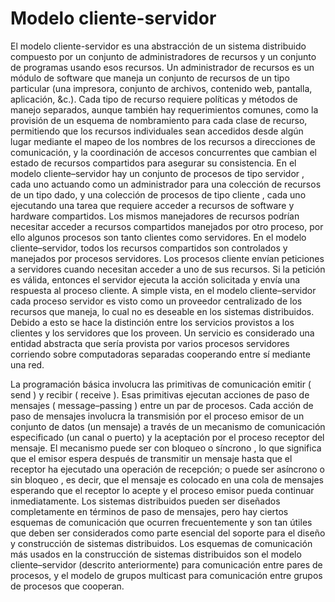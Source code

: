 # Modelo cliente-servidor
El modelo cliente-servidor es una abstracción de un sistema distribuido compuesto por un
conjunto de administradores de recursos y un conjunto de programas usando esos recursos.
Un administrador de recursos es un módulo de software que maneja un conjunto de recursos de un
tipo particular (una impresora, conjunto de archivos, contenido web, pantalla, aplicación, &c.).
Cada tipo de recurso requiere políticas y métodos de manejo separados, aunque también hay
requerimientos comunes, como la provisión de un esquema de nombramiento para cada clase
de recurso, permitiendo que los recursos individuales sean accedidos desde algún lugar
mediante el mapeo de los nombres de los recursos a direcciones de comunicación, y la
coordinación de accesos concurrentes que cambian el estado de recursos compartidos para
asegurar su consistencia.
En el modelo cliente–servidor hay un conjunto de procesos de tipo servidor , cada uno actuando
como un administrador para una colección de recursos de un tipo dado, y una colección de
procesos de tipo cliente , cada uno ejecutando una tarea que requiere acceder a recursos de
software y hardware compartidos. Los mismos manejadores de recursos podrían necesitar
acceder a recursos compartidos manejados por otro proceso, por ello algunos procesos son
tanto clientes como servidores. En el modelo cliente–servidor, todos los recursos compartidos
son controlados y manejados por procesos servidores. Los procesos cliente envían peticiones a
servidores cuando necesitan acceder a uno de sus recursos. Si la petición es válida, entonces el
servidor ejecuta la acción solicitada y envía una respuesta al proceso cliente.
A simple vista, en el modelo cliente–servidor cada proceso servidor es visto como un proveedor
centralizado de los recursos que maneja, lo cual no es deseable en los sistemas distribuidos.
Debido a esto se hace la distinción entre los servicios provistos a los clientes y los servidores
que los proveen. Un servicio es considerado una entidad abstracta que sería provista por varios
procesos servidores corriendo sobre computadoras separadas cooperando entre sí mediante
una red.

La programación básica involucra las primitivas de comunicación emitir ( send ) y recibir
( receive ). Esas primitivas ejecutan acciones de paso de mensajes ( message–passing ) entre
un par de procesos. Cada acción de paso de mensajes involucra la transmisión por el
proceso emisor de un conjunto de datos (un mensaje) a través de un mecanismo de
comunicación especificado (un canal o puerto) y la aceptación por el proceso receptor del
mensaje. El mecanismo puede ser con bloqueo o síncrono , lo que significa que el emisor
espera después de transmitir un mensaje hasta que el receptor ha ejecutado una
operación de recepción; o puede ser asíncrono o sin bloqueo , es decir, que el mensaje es
colocado en una cola de mensajes esperando que el receptor lo acepte y el proceso
emisor pueda continuar inmediatamente.
Los sistemas distribuidos pueden ser diseñados completamente en términos de paso de
mensajes, pero hay ciertos esquemas de comunicación que ocurren frecuentemente y
son tan útiles que deben ser considerados como parte esencial del soporte para el
diseño y construcción de sistemas distribuidos.
Los esquemas de comunicación más usados en la construcción de sistemas distribuidos
son el modelo cliente–servidor (descrito anteriormente) para comunicación entre pares
de procesos, y el modelo de grupos multicast para comunicación entre grupos de
procesos que cooperan.
